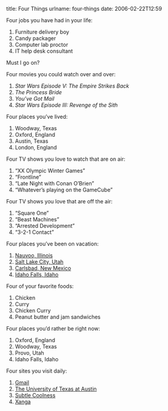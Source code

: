 title: Four Things
urlname: four-things
date: 2006-02-22T12:59

Four jobs you have had in your life:

1.   Furniture delivery boy
2.   Candy packager
3.   Computer lab proctor
4.   IT help desk consultant

Must I go on?

Four movies you could watch over and over:

1.   _Star Wars Episode V: The Empire Strikes Back_
2.   _The Princess Bride_
3.   _You&#x02bc;ve Got Mail_
4.   _Star Wars Episode III: Revenge of the Sith_

Four places you&#x02bc;ve lived:

1.   Woodway, Texas
2.   Oxford, England
3.   Austin, Texas
4.   London, England

Four TV shows you love to watch that are on air:

1.   &ldquo;XX Olympic Winter Games&rdquo;
2.   &ldquo;Frontline&rdquo;
3.   &ldquo;Late Night with Conan O&#x02bc;Brien&rdquo;
4.   &ldquo;Whatever&#x02bc;s playing on the GameCube&rdquo;

Four TV shows you love that are off the air:

1.   &ldquo;Square One&rdquo;
2.   &ldquo;Beast Machines&rdquo;
3.   &ldquo;Arrested Development&rdquo;
4.   &ldquo;3-2-1 Contact&rdquo;

Four places you&#x02bc;ve been on vacation:

1.   [Nauvoo, Illinois](http://www.historicnauvoo.net/)
2.   [Salt Lake City, Utah](http://www.visitsaltlake.com/home.shtml)
3.   [Carlsbad, New Mexico](http://www.nps.gov/cave/)
4.   [Idaho Falls, Idaho](http://www.visitidahofalls.com/)

Four of your favorite foods:

1.   Chicken
2.   Curry
3.   Chicken Curry
4.   Peanut butter and jam sandwiches

Four places you&#x02bc;d rather be right now:

1.   Oxford, England
2.   Woodway, Texas
3.   Provo, Utah
4.   Idaho Falls, Idaho

Four sites you visit daily:

1.   [Gmail](http://mail.google.com/)
2.   [The University of Texas at Austin](http://www.utexas.edu/)
3.   [Subtle Coolness](http://blog.subtlecoolness.com/)
4.   [Xanga](http://www.xanga.com/)